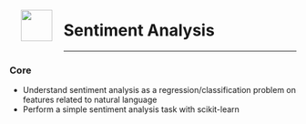 <img src="http://imgur.com/1ZcRyrc.png" style="float: left; margin: 20px; height: 55px">

# Sentiment Analysis

---

### Core
- Understand sentiment analysis as a regression/classification problem on features related to natural language
- Perform a simple sentiment analysis task with scikit-learn
